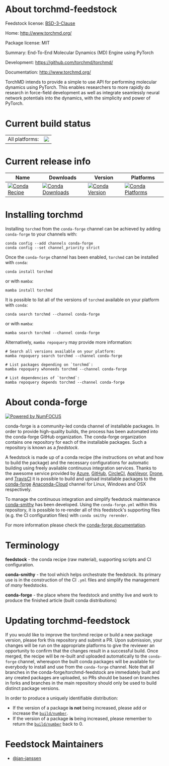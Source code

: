About torchmd-feedstock
=======================

Feedstock license: [BSD-3-Clause](https://github.com/conda-forge/torchmd-feedstock/blob/main/LICENSE.txt)

Home: http://www.torchmd.org/

Package license: MIT

Summary: End-To-End Molecular Dynamics (MD) Engine using PyTorch

Development: https://github.com/torchmd/torchmd/

Documentation: http://www.torchmd.org/

TorchMD intends to provide a simple to use API for performing
molecular dynamics using PyTorch. This enables researchers to more
rapidly do research in force-field development as well as integrate
seamlessly neural network potentials into the dynamics, with the
simplicity and power of PyTorch.


Current build status
====================


<table><tr><td>All platforms:</td>
    <td>
      <a href="https://dev.azure.com/conda-forge/feedstock-builds/_build/latest?definitionId=14875&branchName=main">
        <img src="https://dev.azure.com/conda-forge/feedstock-builds/_apis/build/status/torchmd-feedstock?branchName=main">
      </a>
    </td>
  </tr>
</table>

Current release info
====================

| Name | Downloads | Version | Platforms |
| --- | --- | --- | --- |
| [![Conda Recipe](https://img.shields.io/badge/recipe-torchmd-green.svg)](https://anaconda.org/conda-forge/torchmd) | [![Conda Downloads](https://img.shields.io/conda/dn/conda-forge/torchmd.svg)](https://anaconda.org/conda-forge/torchmd) | [![Conda Version](https://img.shields.io/conda/vn/conda-forge/torchmd.svg)](https://anaconda.org/conda-forge/torchmd) | [![Conda Platforms](https://img.shields.io/conda/pn/conda-forge/torchmd.svg)](https://anaconda.org/conda-forge/torchmd) |

Installing torchmd
==================

Installing `torchmd` from the `conda-forge` channel can be achieved by adding `conda-forge` to your channels with:

```
conda config --add channels conda-forge
conda config --set channel_priority strict
```

Once the `conda-forge` channel has been enabled, `torchmd` can be installed with `conda`:

```
conda install torchmd
```

or with `mamba`:

```
mamba install torchmd
```

It is possible to list all of the versions of `torchmd` available on your platform with `conda`:

```
conda search torchmd --channel conda-forge
```

or with `mamba`:

```
mamba search torchmd --channel conda-forge
```

Alternatively, `mamba repoquery` may provide more information:

```
# Search all versions available on your platform:
mamba repoquery search torchmd --channel conda-forge

# List packages depending on `torchmd`:
mamba repoquery whoneeds torchmd --channel conda-forge

# List dependencies of `torchmd`:
mamba repoquery depends torchmd --channel conda-forge
```


About conda-forge
=================

[![Powered by
NumFOCUS](https://img.shields.io/badge/powered%20by-NumFOCUS-orange.svg?style=flat&colorA=E1523D&colorB=007D8A)](https://numfocus.org)

conda-forge is a community-led conda channel of installable packages.
In order to provide high-quality builds, the process has been automated into the
conda-forge GitHub organization. The conda-forge organization contains one repository
for each of the installable packages. Such a repository is known as a *feedstock*.

A feedstock is made up of a conda recipe (the instructions on what and how to build
the package) and the necessary configurations for automatic building using freely
available continuous integration services. Thanks to the awesome service provided by
[Azure](https://azure.microsoft.com/en-us/services/devops/), [GitHub](https://github.com/),
[CircleCI](https://circleci.com/), [AppVeyor](https://www.appveyor.com/),
[Drone](https://cloud.drone.io/welcome), and [TravisCI](https://travis-ci.com/)
it is possible to build and upload installable packages to the
[conda-forge](https://anaconda.org/conda-forge) [Anaconda-Cloud](https://anaconda.org/)
channel for Linux, Windows and OSX respectively.

To manage the continuous integration and simplify feedstock maintenance
[conda-smithy](https://github.com/conda-forge/conda-smithy) has been developed.
Using the ``conda-forge.yml`` within this repository, it is possible to re-render all of
this feedstock's supporting files (e.g. the CI configuration files) with ``conda smithy rerender``.

For more information please check the [conda-forge documentation](https://conda-forge.org/docs/).

Terminology
===========

**feedstock** - the conda recipe (raw material), supporting scripts and CI configuration.

**conda-smithy** - the tool which helps orchestrate the feedstock.
                   Its primary use is in the construction of the CI ``.yml`` files
                   and simplify the management of *many* feedstocks.

**conda-forge** - the place where the feedstock and smithy live and work to
                  produce the finished article (built conda distributions)


Updating torchmd-feedstock
==========================

If you would like to improve the torchmd recipe or build a new
package version, please fork this repository and submit a PR. Upon submission,
your changes will be run on the appropriate platforms to give the reviewer an
opportunity to confirm that the changes result in a successful build. Once
merged, the recipe will be re-built and uploaded automatically to the
`conda-forge` channel, whereupon the built conda packages will be available for
everybody to install and use from the `conda-forge` channel.
Note that all branches in the conda-forge/torchmd-feedstock are
immediately built and any created packages are uploaded, so PRs should be based
on branches in forks and branches in the main repository should only be used to
build distinct package versions.

In order to produce a uniquely identifiable distribution:
 * If the version of a package **is not** being increased, please add or increase
   the [``build/number``](https://docs.conda.io/projects/conda-build/en/latest/resources/define-metadata.html#build-number-and-string).
 * If the version of a package **is** being increased, please remember to return
   the [``build/number``](https://docs.conda.io/projects/conda-build/en/latest/resources/define-metadata.html#build-number-and-string)
   back to 0.

Feedstock Maintainers
=====================

* [@jan-janssen](https://github.com/jan-janssen/)


